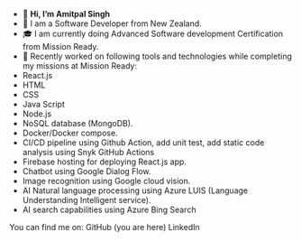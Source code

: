 - 👋 **Hi, I’m Amitpal Singh**
- 👀 I am a Software Developer from New Zealand.
- 🎓 I am currently doing Advanced Software development Certification from Mission Ready.
- 🌱 Recently worked on following tools and technologies while completing my missions at Mission Ready:
- React.js
- HTML
- CSS
- Java Script
- Node.js
- NoSQL database (MongoDB).
- Docker/Docker compose.
- CI/CD pipeline using Github Action, add unit test, add static code analysis using Snyk GitHub Actions
- Firebase hosting for deploying React.js app.
- Chatbot using Google Dialog Flow.
- Image recognition using Google cloud vision.
- AI Natural language processing using Azure LUIS (Language Understanding Intelligent service).
- AI search capabilities using Azure Bing Search


You can find me on:
GitHub (you are here)
LinkedIn

